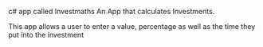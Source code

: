  c# app called Investmaths
 An App that calculates Investments.
 
 This app allows a user to enter a value, percentage as well as the time they put into the investment
